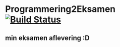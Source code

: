 
# Programmering2Eksamen [![Build Status](https://travis-ci.com/GGGE99/Programmering2Eksamen.svg?branch=main)](https://travis-ci.com/GGGE99/Programmering2Eksamen)
## min eksamen aflevering :D
